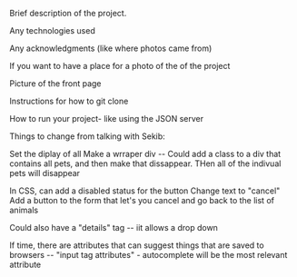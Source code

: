 Brief description of the project. 

Any technologies used

Any acknowledgments (like where photos came from)

If you want to have a place for a photo of the of the project

Picture of the front page

Instructions for how to git clone 



How to run your project- like using the JSON server




Things to change from talking with Sekib:

Set the diplay of all 
Make a wrraper div -- Could add a class to a div that contains all pets, and then make that dissappear. THen all of the indivual pets will disappear


In CSS, can add a disabled status for the button
Change text to "cancel"
Add a button to the form that let's you cancel and go back to the list of animals

Could also have a "details" tag -- iit allows a drop down

If time, there are attributes that can suggest things that are saved to browsers -- "input tag attributes" - autocomplete will be the most relevant attribute